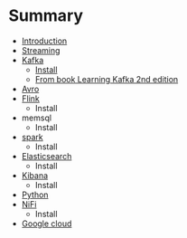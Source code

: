 # Summary

* [Introduction](README.md)
* [Streaming](summary.md)
* [Kafka](kafka.md)
   * [Install](install.md)
   * [From book Learning Kafka 2nd edition](from_book_learning_kafka_2nd_edition.md)
* [Avro](avro.md)
* [Flink](flink.md)
   * Install
* memsql
   * Install
* [spark](spark.md)
   * Install
* [Elasticsearch](elasticsearch.md)
   * Install
* [Kibana](kibana.md)
   * Install
* [Python](python.md)
* [NiFi](nifi.md)
   * Install
* [Google cloud](google_cloud.md)

